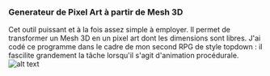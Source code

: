 ### Generateur de Pixel Art à partir de Mesh 3D

Cet outil puissant et à la fois assez simple à employer. Il permet de transformer un Mesh 3D en un pixel art dont les dimensions sont libres.
J'ai codé ce programme dans le cadre de mon second RPG de style topdown : il fascilite grandement la tâche lorsqu'il s'agit d'animation procédurale.
![alt text](https://github.com/BehagueQuentin/Convertisseur-3D-vers-PixelArt/image.jpg?raw=true)
